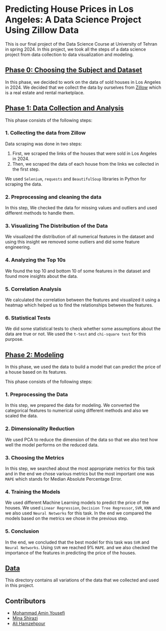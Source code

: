 # Predicting House Prices in Los Angeles: A Data Science Project Using Zillow Data

This is our final project of the Data Science Course at University of Tehran in spring 2024. In this project, we took all the steps of a data science project from data collection to data visualization and modeling.

## [Phase 0: Choosing the Subject and Dataset](./Phase0/)

In this phase, we decided to work on the data of sold houses in Los Angeles in 2024. We decided that we collect the data by ourselves from [Zillow](https://www.zillow.com/) which is a real estate and rental marketplace.

## [Phase 1: Data Collection and Analysis](./Phase1/)

This phase consists of the following steps:

### 1. Collecting the data from Zillow

Data scraping was done in two steps:
1. First, we scraped the links of the houses that were sold in Los Angeles in 2024.
2. Then, we scraped the data of each house from the links we collected in the first step.

We used `Selenium`, `requests` and `BeautifulSoup` libraries in Python for scraping the data.

### 2. Preprocessing and cleaning the data

In this step, We checked the data for missing values and outliers and used different methods to handle them.

### 3. Visualizing The Distribution of the Data

We visualized the distribution of all numerical features in the dataset and using this insight we removed some outliers and did some feature engineering.

### 4. Analyzing the Top 10s

We found the top 10 and bottom 10 of some features in the dataset and found more insights about the data.

### 5. Correlation Analysis

We calculated the correlation between the features and visualized it using a heatmap which helped us to find the relationships between the features.

### 6. Statistical Tests

We did some statistical tests to check whether some assumptions about the data are true or not. We used the `t-test` and `chi-square test` for this purpose.

## [Phase 2: Modeling](./Phase2/)

In this phase, we used the data to build a model that can predict the price of a house based on its features.

This phase consists of the following steps:

### 1. Preprocessing the Data 

In this step, we prepared the data for modeling. We converted the categorical features to numerical using different methods and also we scaled the data.

### 2. Dimensionality Reduction

We used PCA to reduce the dimension of the data so that we also test how well the model performs on the reduced data.

### 3. Choosing the Metrics

In this step, we searched about the most appropriate metrics for this task and in the end we chose various metrics but the most important one was `MAPE` which stands for Median Absolute Percentage Error.

### 4. Training the Models

We used different Machine Learning models to predict the price of the houses. We used `Linear Regression`, `Decision Tree Regressor`, `SVR`, `KNN` and we also used `Neural Networks` for this task. In the end we compared the models based on the metrics we chose in the previous step.

### 5. Conclusion

In the end, we concluded that the best model for this task was `SVR` and `Neural Networks`. Using `SVR` we reached 9% `MAPE`. and we also checked the importance of the features in predicting the price of the houses.

## [Data](./data/)

This directory contains all variations of the data that we collected and used in this project.

## Contributors

- [Mohammad Amin Yousefi](https://github.com/MAmin-y)
- [Mina Shirazi](https://github.com/meenashrz)
- [Ali Hamzehpour](https://github.com/AliHamzeh2002)

